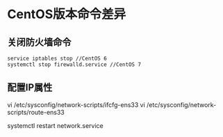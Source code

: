 # CentOS版本命令差异

## 关闭防火墙命令
```
service iptables stop //CentOS 6
systemctl stop firewalld.service //CentOS 7
```
## 配置IP属性

vi /etc/sysconfig/network-scripts/ifcfg-ens33
vi /etc/sysconfig/network-scripts/route-ens33

systemctl restart network.service

